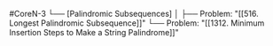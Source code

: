 #CoreN-3
└── [Palindromic Subsequences]
    │
    ├── Problem: "[[516. Longest Palindromic Subsequence]]"
    └── Problem: "[[1312. Minimum Insertion Steps to Make a String Palindrome]]"